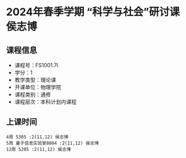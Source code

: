 # 2024年春季学期 “科学与社会”研讨课 侯志博






## 课程信息

- 课程号：FS1001.7I
- 学分：1
- 教学类型：理论课
- 开课单位：物理学院
- 课程类别：通修
- 课程层次：本科计划内课程

## 上课时间

```
4周 5305 :2(11,12) 侯志博
5周 量子信息实验室8004 :2(11,12) 侯志博
12周 5205 :2(11,12) 侯志博
```

